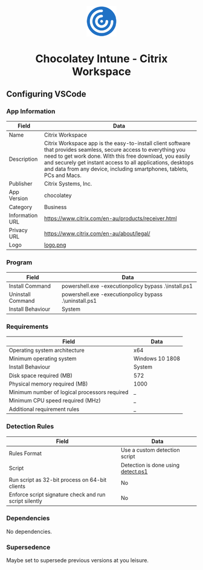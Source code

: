 <div align="center">
  <a href="https://github.com/ALARP-Solutions/Chocolatey-Intune">
    <img src="Citrix-Workspace/logo.png" alt="Logo" width="80" height="80">
  </a>
  <h1>Chocolatey Intune - Citrix Workspace</h1>
</div>

## Configuring VSCode

### App Information
| Field | Data |
| --- | --- |
| Name | Citrix Workspace |
| Description | Citrix Workspace app is the easy-to-install client software that provides seamless, secure access to everything you need to get work done. With this free download, you easily and securely get instant access to all applications, desktops and data from any device, including smartphones, tablets, PCs and Macs. |
| Publisher | Citrix Systems, Inc. |
| App Version | chocolatey |
| Category | Business |
| Information URL | https://www.citrix.com/en-au/products/receiver.html |
| Privacy URL | https://www.citrix.com/en-au/about/legal/ |
| Logo | [logo.png](/citrix-workspace/logo.png) |

### Program

| Field | Data |
| --- | --- |
| Install Command | powershell.exe -executionpolicy bypass .\install.ps1 |
| Uninstall Command | powershell.exe -executionpolicy bypass .\uninstall.ps1 |
| Install Behaviour | System |

### Requirements
| Field | Data |
| --- | --- |
| Operating system architecture | x64 |
| Minimum operating system | Windows 10 1808 |
| Install Behaviour | System |
| Disk space required (MB) | 572 |
| Physical memory required (MB) | 1000 |
| Minimum number of logical processors required | _ |
| Minimum CPU speed required (MHz) | _ |
| Additional requirement rules | _ |

### Detection Rules
| Field | Data |
| --- | --- |
| Rules Format | Use a custom detection script |
| Script | Detection is done using [detect.ps1](VSCode/detect.ps1) |
| Run script as 32-bit process on 64-bit clients | No |
| Enforce script signature check and run script silently | No |


### Dependencies
No dependencies.

### Supersedence
Maybe set to supersede previous versions at you leisure.
